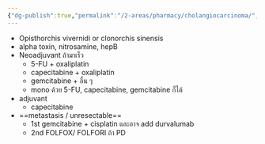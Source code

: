 ```yaml
---
{"dg-publish":true,"permalink":"/2-areas/pharmacy/cholangiocarcinoma/","created":"2023-02-12T22:00:49.357+07:00","updated":"2025-10-06T19:46:26.658+07:00"}
---
```


- Opisthorchis vivernidi or clonorchis sinensis
- alpha toxin, nitrosamine, hepB
- Neoadjuvant ถ้ามาเร็ว
	- 5-FU + oxaliplatin
	- capecitabine + oxaliplatin
	- gemcitabine + อื่น ๆ
	- mono ด้วย 5-FU, capecitabine, gemcitabine ก็ได้
- adjuvant 
	- capecitabine
- ==metastasis / unresectable==
	- 1st gemcitabine + cisplatin และอาจ add durvalumab
	- 2nd FOLFOX/ FOLFORI ถ้า PD